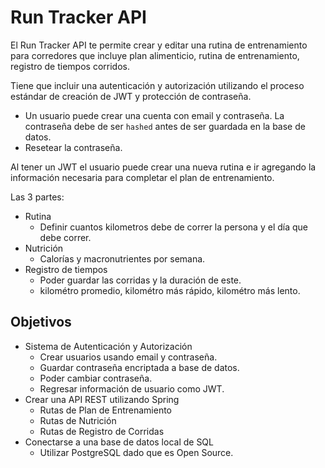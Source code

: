 # Run Tracker API

El Run Tracker API te permite crear y editar una rutina de entrenamiento para corredores que incluye plan alimenticio, rutina de entrenamiento, registro de tiempos corridos.

Tiene que incluir una autenticación y autorización utilizando el proceso estándar de creación de JWT y protección de contraseña.

- Un usuario puede crear una cuenta con email y contraseña. La contraseña debe de ser `hashed` antes de ser guardada en la base de datos.
- Resetear la contraseña.

Al tener un JWT el usuario puede crear una nueva rutina e ir agregando la información necesaria para completar el plan de entrenamiento.

Las 3 partes:

- Rutina
    - Definir cuantos kilometros debe de correr la persona y el día que debe correr.
- Nutrición
    - Calorías y macronutrientes por semana.
- Registro de tiempos
    - Poder guardar las corridas y la duración de este.
    - kilométro promedio, kilométro más rápido, kilométro más lento.

## Objetivos

- Sistema de Autenticación y Autorización
    - Crear usuarios usando email y contraseña.
    - Guardar contraseña encriptada a base de datos.
    - Poder cambiar contraseña.
    - Regresar información de usuario como JWT.
- Crear una API REST utilizando Spring
    - Rutas de Plan de Entrenamiento
    - Rutas de Nutrición
    - Rutas de Registro de Corridas
- Conectarse a una base de datos local de SQL
    - Utilizar PostgreSQL dado que es Open Source.
